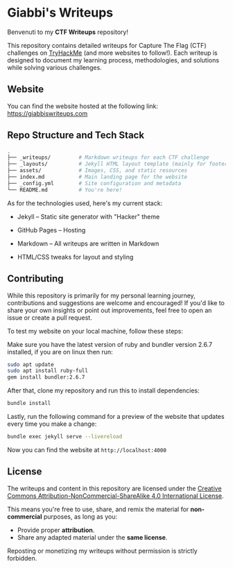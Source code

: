 # Giabbi's Writeups

Benvenuti to my **CTF Writeups** repository! 

This repository contains detailed writeups for Capture The Flag (CTF) challenges on [TryHackMe](https://tryhackme.com) (and more websites to follow!). Each writeup is designed to document my learning process, methodologies, and solutions while solving various challenges.


## Website
You can find the website hosted at the following link: https://giabbiswriteups.com


## Repo Structure and Tech Stack
```bash
.
├── _writeups/         # Markdown writeups for each CTF challenge
├── _layouts/          # Jekyll HTML layout template (mainly for footer/header and CSS override)
├── assets/            # Images, CSS, and static resources
├── index.md           # Main landing page for the website
├── _config.yml        # Site configuration and metadata
└── README.md          # You're here!
```

As for the technologies used, here's my current stack:
- Jekyll – Static site generator with "Hacker" theme

- GitHub Pages – Hosting

- Markdown – All writeups are written in Markdown

- HTML/CSS tweaks for layout and styling


## Contributing
While this repository is primarily for my personal learning journey, contributions and suggestions are welcome and encouraged! If you'd like to share your own insights or point out improvements, feel free to open an issue or create a pull request.

To test my website on your local machine, follow these steps:

Make sure you have the latest version of ruby and bundler version 2.6.7 installed, if you are on linux then run:
```bash
sudo apt update
sudo apt install ruby-full
gem install bundler:2.6.7
```

After that, clone my repository and run this to install dependencies:
```bash
bundle install
```

Lastly, run the following command for a preview of the website that updates every time you make a change:
```bash
bundle exec jekyll serve --livereload
```

Now you can find the website at `http://localhost:4000`

## License
The writeups and content in this repository are licensed under the [Creative Commons Attribution-NonCommercial-ShareAlike 4.0 International License](https://creativecommons.org/licenses/by-nc-sa/4.0/).

This means you're free to use, share, and remix the material for **non-commercial** purposes, as long as you:
- Provide proper **attribution**.
- Share any adapted material under the **same license**.

Reposting or monetizing my writeups without permission is strictly forbidden.
